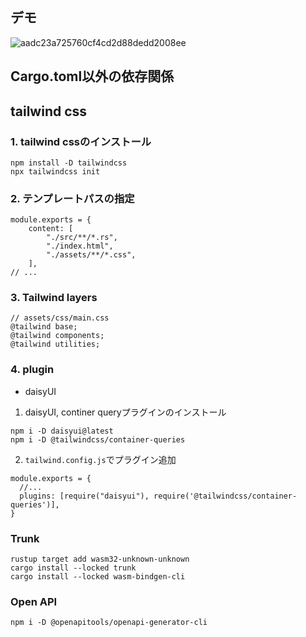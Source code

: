 ## デモ


![aadc23a725760cf4cd2d88dedd2008ee](https://github.com/novum-d/yew-mobile-sample/assets/68803158/19f4e92f-fa00-409c-bc40-499bd36ec825)


## Cargo.toml以外の依存関係

## tailwind css

### 1. tailwind cssのインストール
```
npm install -D tailwindcss
npx tailwindcss init
```

### 2. テンプレートパスの指定
```
module.exports = {
    content: [
        "./src/**/*.rs",
        "./index.html",
        "./assets/**/*.css",
    ],
// ...
```

### 3. Tailwind layers

```
// assets/css/main.css
@tailwind base;
@tailwind components;
@tailwind utilities;
```

### 4. plugin

- daisyUI

1. daisyUI, continer queryプラグインのインストール
```
npm i -D daisyui@latest
npm i -D @tailwindcss/container-queries
```

2. `tailwind.config.js`でプラグイン追加
```
module.exports = {
  //...
  plugins: [require("daisyui"), require('@tailwindcss/container-queries')],
}
```

### Trunk
```
rustup target add wasm32-unknown-unknown
cargo install --locked trunk
cargo install --locked wasm-bindgen-cli
```

### Open API

```
npm i -D @openapitools/openapi-generator-cli
```

